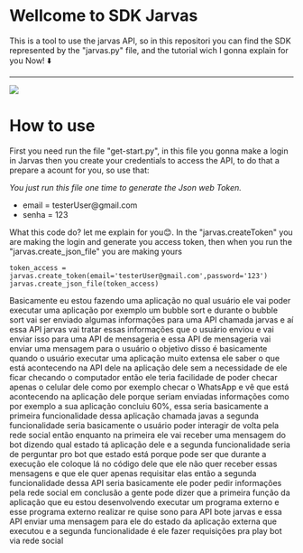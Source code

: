 ### <h1>Wellcome to SDK Jarvas</h1>
<p>
  This is a tool to use the jarvas API, so in this repositori you can find the SDK represented by the "jarvas.py" file, and the tutorial wich I gonna explain for you Now! ⬇️
</p>
<hr/>
<img src="img/jarvas-help.png" />
<h1>How to use</h1>
<p>
  First you need run the file "get-start.py", in this file you gonna make a login in Jarvas then you create your credentials to access the API, to do that a prepare a acount for you, so use that:
</p>
<i>
  You just run this file one time to generate the Json web Token.
</i>
<ul>
  <li>
      email = testerUser@gmail.com
  </li>
  <li>
      senha = 123
  </li>
</ul>
<p>What this code do? let me explain for you😊. In the "jarvas.createToken" you are making the login and generate you access token, then when you run the "jarvas.create_json_file" you are making yours</p1>

```
token_access = jarvas.create_token(email='testerUser@gmail.com',password='123')
jarvas.create_json_file(token_access)
```
Basicamente eu estou fazendo uma aplicação no qual usuário ele vai poder executar uma aplicação por exemplo um bubble sort e durante o bubble sort vai ser enviado algumas informações para uma API chamada jarvas e aí essa API jarvas vai tratar essas informações que o usuário enviou e vai enviar isso para uma API de mensageria e essa API de mensageria vai enviar uma mensagem para o usuário o objetivo disso é basicamente quando o usuário executar uma aplicação muito extensa ele saber o que está acontecendo na API dele na aplicação dele sem a necessidade de ele ficar checando o computador então ele teria facilidade de poder checar apenas o celular dele como por exemplo checar o WhatsApp e vê que está acontecendo na aplicação dele porque seriam enviadas informações como por exemplo a sua aplicação concluiu 60%, essa seria basicamente a primeira funcionalidade dessa aplicação chamada javas a segunda funcionalidade seria basicamente o usuário poder interagir de volta pela rede social então enquanto na primeira ele vai receber uma mensagem do bot dizendo qual estado tá aplicação dele e a segunda funcionalidade seria de perguntar pro bot que estado está porque pode ser que durante a execução ele coloque lá no código dele que ele não quer receber essas mensagens e que ele quer apenas requisitar elas então a segunda funcionalidade dessa API seria basicamente  ele poder pedir informações pela rede social em conclusão a gente pode dizer que a primeira função da aplicação que eu estou desenvolvendo executar um programa externo e esse programa  externo realizar re quise sono para API bote jarvas e essa API enviar uma mensagem para ele do estado da aplicação externa que executou e a segunda funcionalidade é ele fazer requisições  pra play bot via rede social 
